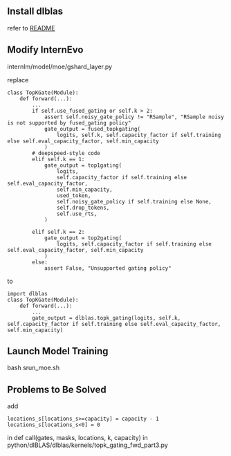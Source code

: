 ## Install dlblas
refer to [README](../../README.md)

## Modify InternEvo
internlm/model/moe/gshard_layer.py

replace

```
class TopKGate(Module):
    def forward(...):
        ...
        if self.use_fused_gating or self.k > 2:
            assert self.noisy_gate_policy != "RSample", "RSample noisy is not supported by fused_gating policy"
            gate_output = fused_topkgating(
                logits, self.k, self.capacity_factor if self.training else self.eval_capacity_factor, self.min_capacity
            )
        # deepspeed-style code
        elif self.k == 1:
            gate_output = top1gating(
                logits,
                self.capacity_factor if self.training else self.eval_capacity_factor,
                self.min_capacity,
                used_token,
                self.noisy_gate_policy if self.training else None,
                self.drop_tokens,
                self.use_rts,
            )

        elif self.k == 2:
            gate_output = top2gating(
                logits, self.capacity_factor if self.training else self.eval_capacity_factor, self.min_capacity
            )
        else:
            assert False, "Unsupported gating policy"
```

to

```
import dlblas
class TopKGate(Module):
    def forward(...):
        ...
        gate_output = dlblas.topk_gating(logits, self.k, self.capacity_factor if self.training else self.eval_capacity_factor, self.min_capacity)
```

## Launch Model Training
bash srun_moe.sh



## Problems to Be Solved
add
```
locations_s[locations_s>=capacity] = capacity - 1
locations_s[locations_s<0] = 0
```

in def call(gates, masks, locations, k, capacity)  in python/dlBLAS/dlblas/kernels/topk_gating_fwd_part3.py

